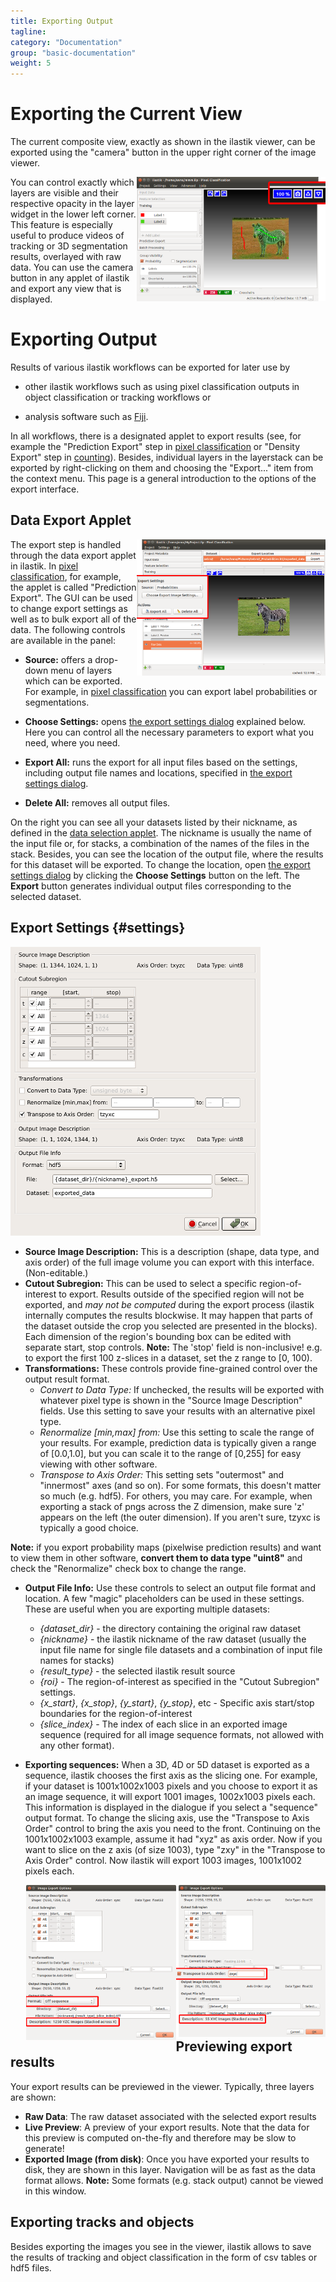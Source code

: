 ```yaml
---
title: Exporting Output
tagline:
category: "Documentation"
group: "basic-documentation"
weight: 5
---
```

# Exporting the Current View

The current composite view, exactly as shown in the ilastik viewer, can be exported using the "camera" button in the upper right corner of the image viewer. 
<div style="float: right; width: 60%" markdown="1">
<a href="screenshots/ilastik_camera_export.png" data-toggle="lightbox"><img src="screenshots/ilastik_camera_export.png" class="img-responsive" /></a>
</div>
You can control exactly which layers are visible and their respective opacity in the layer widget in the lower left corner. This feature is especially useful to produce
videos of tracking or 3D segmentation results, overlayed with raw data. You can use the camera button in any applet of ilastik and export any view that is displayed. 

# Exporting Output

Results of various ilastik workflows can be exported for later use by

* other ilastik workflows such as using pixel classification outputs in object classification or tracking workflows or

* analysis software such as [Fiji](https://fiji.sc/Fiji).

In all workflows, there is a designated applet to export results (see, for example the "Prediction Export" step in [pixel classification]({{baseurl}}/documentation/pixelclassification/pixelclassification.html) or "Density Export" step in [counting]({{baseurl}}/documentation/counting/counting.html)). Besides, individual layers in the layerstack can be exported by right-clicking on them and choosing the "Export..." item from the context menu. This page is a general introduction to the options of the export interface.

## Data Export Applet

<div style="float: right; width: 60%" markdown="1">
<a name="data-export-applet-ss" href="screenshots/export-applet.png" data-toggle="lightbox"><img src="screenshots/export_applet_with_source.png" class="img-responsive" /></a>
</div>

The export step is handled through the data export applet in ilastik. In [pixel classification]({{baseurl}}/documentation/pixelclassification/pixelclassification.html), for example, the applet is called "Prediction Export". 
The GUI can be used to change export settings as well as to bulk export all of the data. The following controls are available in the panel:

* **Source:** offers a drop-down menu of layers which can be exported. For example, in [pixel classification]({{baseurl}}/documentation/pixelclassification/pixelclassification.html) you can export label probabilities or segmentations.

* **Choose Settings:** opens [the export settings dialog](#settings) explained below. Here you can control all the necessary parameters to export what you need, where you need.

* **Export All:** runs the export for all input files based on the settings, including output file names and locations, specified in [the export settings dialog](#settings).

* **Delete All:** removes all output files.

On the right you can see all your datasets listed by their nickname, as defined in the [data selection applet]({{baseurl}}/documentation/basics/dataselection.html). The nickname is usually the name of the input file or, for stacks, a combination of the names of the files in the stack. Besides, you can see the location of the output file, where the results for this dataset will be exported. To change the location, open [the export settings dialog](#settings) by clicking the **Choose Settings** button on the left. The **Export** button generates individual output files corresponding to the selected dataset.
<div style="clear: right;" />

## Export Settings {#settings}

<a href="screenshots/export-dialog.png" data-toggle="lightbox"><img src="screenshots/export-dialog.png" class="img-responsive" /></a>

- **Source Image Description:** This is a description (shape, data type, and axis order) of the full image volume you can export with this interface. (Non-editable.)
- **Cutout Subregion:** This can be used to select a specific region-of-interest to export.  Results outside of the specified region will not be exported, and *may not be computed* during the export process (ilastik internally computes the results blockwise. It may happen that parts of the dataset outside the crop you selected are presented in the blocks). Each dimension of the region's bounding box can be edited with separate start, stop controls. **Note:** The 'stop' field is non-inclusive! e.g. to export the first 100 z-slices in a dataset, set the z range to \[0, 100\).
- **Transformations:** These controls provide fine-grained control over the output result format.
  - *Convert to Data Type:* If unchecked, the results will be exported with whatever pixel type is shown in the "Source Image Description" fields. Use this setting to save your results with an alternative pixel type.
  - *Renormalize \[min,max\] from:* Use this setting to scale the range of your results.  For example, prediction data is typically given a range of \[0.0,1.0\], but you can scale it to the range of \[0,255\] for easy viewing with other software.
  - *Transpose to Axis Order:* This setting sets "outermost" and "innermost" axes (and so on). For some formats, this doesn't matter so much (e.g. hdf5).  For others, you may care.  For example, when exporting a stack of pngs across the Z dimension, make sure 'z' appears on the left (the outer dimension). If you aren't sure, tzyxc is typically a good choice.

**Note:** if you export probability maps (pixelwise prediction results) and want to view them in other software, **convert them to data type "uint8"** and check the "Renormalize" check box to change the range. 

- **Output File Info:** Use these controls to select an output file format and location.  A few "magic" placeholders can be used in these settings.  These are useful when you are exporting multiple datasets:
  - *{dataset_dir}* - the directory containing the original raw dataset
  - *{nickname}* - the ilastik nickname of the raw dataset (usually the input file name for single file datasets and a combination of input file names for stacks)
  - *{result_type}* - the selected ilastik result source
  - *{roi}* - The region-of-interest as specified in the "Cutout Subregion" settings.
  - *{x_start}*, *{x_stop}*, *{y_start}*, *{y_stop}*, etc - Specific axis start/stop boundaries for the region-of-interest
  - *{slice_index}* - The index of each slice in an exported image sequence (required for all image sequence formats, not allowed with any other format).

- **Exporting sequences:** When a 3D, 4D or 5D dataset is exported as a sequence, ilastik chooses the first axis as the slicing one. For example, if your dataset is 1001x1002x1003 pixels and you choose to export it as an image sequence, it will export 1001 images, 1002x1003 pixels each. This information is displayed in the dialogue if you select a "sequence" output format. To change the slicing axis, use the "Transpose to Axis Order" control to bring the axis you need to the front. Continuing on the 1001x1002x1003 example, assume it had "xyz" as axis order. Now if you want to slice on the z axis (of size 1003), type "zxy" in the "Transpose to Axis Order" control. Now ilastik will export 1003 images, 1001x1002 pixels each. 

<div style="width: 95%; margin-left: 5%" markdown="1">
<div style="float: left; width: 50%" markdown="1">
<a href="screenshots/export_as_sequence_1.png" data-toggle="lightbox"><img src="screenshots/export_as_sequence_1.png" class="img-responsive"/></a>
</div>
<div style="float: right; width: 50%" markdown="1">
<a href="screenshots/export_as_sequence_2.png" data-toggle="lightbox"><img src="screenshots/export_as_sequence_2.png" class="img-responsive" /></a>
</div>
</div>

## Previewing export results

Your export results can be previewed in the viewer.  Typically, three layers are shown:
- **Raw Data**: The raw dataset associated with the selected export results
- **Live Preview**: A preview of your export results.  Note that the data for this preview is computed on-the-fly and therefore may be slow to generate!
- **Exported Image (from disk)**: Once you have exported your results to disk, they are shown in this layer.  Navigation will be as fast as the data format allows. **Note:** Some formats (e.g. stack output) cannot be viewed in this window.

## Exporting tracks and objects

Besides exporting the images you see in the viewer, ilastik allows to save the results of tracking and object classification in the form of csv tables or hdf5 files.
